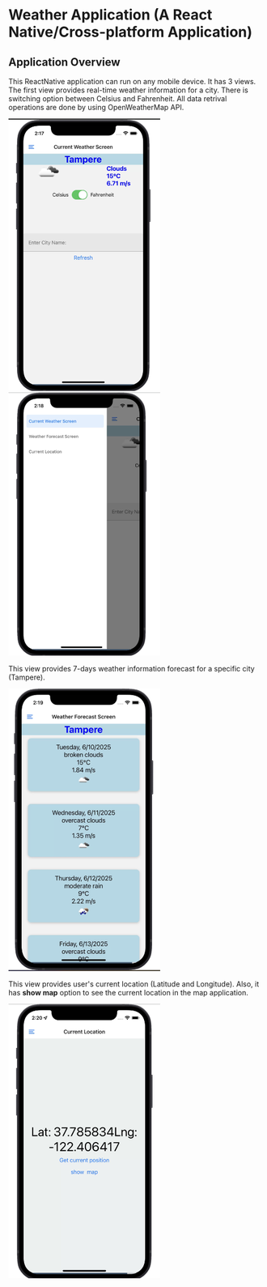 # Weather Application (A React Native/Cross-platform Application)

## Application Overview 
This ReactNative application can run on any mobile device. It has 3 views. The first view provides real-time weather information for a city. There is switching option between Celsius and Fahrenheit. All data retrival operations are done by using OpenWeatherMap API.

<img src="https://github.com/SubriaIs/Weather-App/blob/main/Weather.png" width="300">
<img src="https://github.com/SubriaIs/Weather-App/blob/main/Weather2.png" width="300">


This view provides 7-days weather information forecast for a specific city (Tampere).

<img src="https://github.com/SubriaIs/Weather-App/blob/main/Weather3.png" width="300">


This view provides user's current location (Latitude and Longitude). Also, it has **show map** option to see the current location in the map application.

<img src="https://github.com/SubriaIs/Weather-App/blob/main/Weather4.png" width="300">
